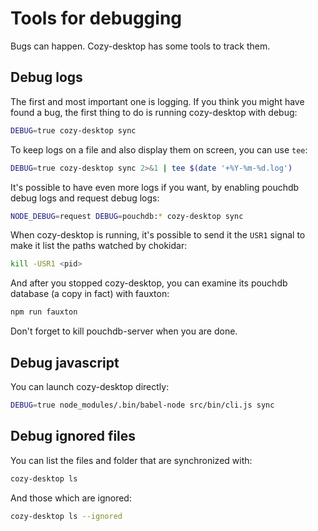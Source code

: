 Tools for debugging
===================

Bugs can happen. Cozy-desktop has some tools to track them.


Debug logs
----------

The first and most important one is logging. If you think you might have found
a bug, the first thing to do is running cozy-desktop with debug:

```bash
DEBUG=true cozy-desktop sync
```

To keep logs on a file and also display them on screen, you can use `tee`:

```bash
DEBUG=true cozy-desktop sync 2>&1 | tee $(date '+%Y-%m-%d.log')
```

It's possible to have even more logs if you want, by enabling pouchdb debug
logs and request debug logs:

```bash
NODE_DEBUG=request DEBUG=pouchdb:* cozy-desktop sync
```

When cozy-desktop is running, it's possible to send it the `USR1` signal to
make it list the paths watched by chokidar:

```bash
kill -USR1 <pid>
```

And after you stopped cozy-desktop, you can examine its pouchdb database (a
copy in fact) with fauxton:

```bash
npm run fauxton
```

Don't forget to kill pouchdb-server when you are done.


Debug javascript
----------------

You can launch cozy-desktop directly:

```bash
DEBUG=true node_modules/.bin/babel-node src/bin/cli.js sync
```


Debug ignored files
-------------------

You can list the files and folder that are synchronized with:

```bash
cozy-desktop ls
```

And those which are ignored:

```bash
cozy-desktop ls --ignored
```
